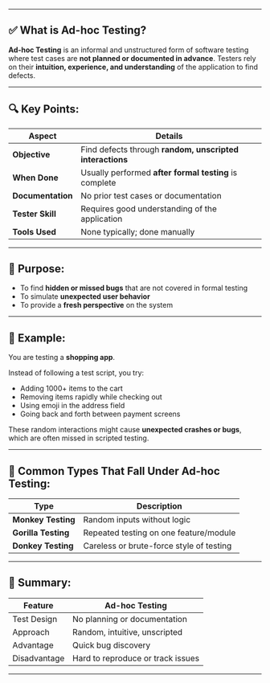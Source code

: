 
---

## ✅ **What is Ad-hoc Testing?**

**Ad-hoc Testing** is an informal and unstructured form of software testing where test cases are **not planned or documented in advance**. Testers rely on their **intuition, experience, and understanding** of the application to find defects.

---

## 🔍 **Key Points:**

| Aspect            | Details                                                  |
| ----------------- | -------------------------------------------------------- |
| **Objective**     | Find defects through **random, unscripted interactions** |
| **When Done**     | Usually performed **after formal testing** is complete   |
| **Documentation** | No prior test cases or documentation                     |
| **Tester Skill**  | Requires good understanding of the application           |
| **Tools Used**    | None typically; done manually                            |

---

## 🎯 **Purpose:**

* To find **hidden or missed bugs** that are not covered in formal testing
* To simulate **unexpected user behavior**
* To provide a **fresh perspective** on the system

---

## 📘 **Example:**

You are testing a **shopping app**.

Instead of following a test script, you try:

* Adding 1000+ items to the cart
* Removing items rapidly while checking out
* Using emoji in the address field
* Going back and forth between payment screens

These random interactions might cause **unexpected crashes or bugs**, which are often missed in scripted testing.

---

## 🧩 **Common Types That Fall Under Ad-hoc Testing:**

| Type                | Description                              |
| ------------------- | ---------------------------------------- |
| **Monkey Testing**  | Random inputs without logic              |
| **Gorilla Testing** | Repeated testing on one feature/module   |
| **Donkey Testing**  | Careless or brute-force style of testing |

---

## 🧠 Summary:

| Feature      | Ad-hoc Testing                    |
| ------------ | --------------------------------- |
| Test Design  | No planning or documentation      |
| Approach     | Random, intuitive, unscripted     |
| Advantage    | Quick bug discovery               |
| Disadvantage | Hard to reproduce or track issues |

---
